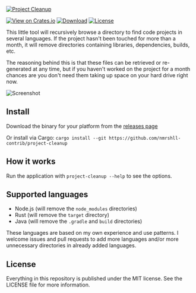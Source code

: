 [![Project Cleanup](./readme_logo.png)](https://woubuc.github.io/project-cleanup/)

[![View on Crates.io](https://img.shields.io/crates/v/project-cleanup.svg)](https://crates.io/crates/project-cleanup)
[![Download](https://img.shields.io/badge/download-latest-informational.svg)](https://github.com/woubuc/project-cleanup/releases/latest)
[![License](https://img.shields.io/github/license/woubuc/project-cleanup.svg)](https://github.com/woubuc/project-cleanup/blob/master/LICENSE)

This little tool will recursively browse a directory to find code 
projects in several languages. If the project hasn't been touched for 
more than a month, it will remove directories containing libraries, 
dependencies, builds, etc.

The reasoning behind this is that these files can be retrieved or 
re-generated at any time, but if you haven't worked on the project for 
a month chances are you don't need them taking up space on your hard 
drive right now.

![Screenshot](readme_screenshot.png)

## Install
Download the binary for your platform from the 
[releases page](https://github.com/woubuc/project-cleanup/releases)

Or install via Cargo: `cargo install --git https://github.com/nmrshll-contrib/project-cleanup`

## How it works
Run the application with `project-cleanup --help` to see the options.

## Supported languages
- Node.js (will remove the `node_modules` directories)
- Rust (will remove the `target` directory)
- Java (will remove the `.gradle` and `build` directories)

These languages are based on my own experience and use patterns. I welcome
issues and pull requests to add more languages and/or more unnecessary
directories in already added languages.

## License
Everything in this repository is published under the MIT license. See
the LICENSE file for more information.

